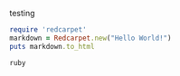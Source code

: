 testing

```ruby
require 'redcarpet'
markdown = Redcarpet.new("Hello World!")
puts markdown.to_html
```
    ruby 
